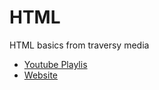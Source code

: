 # HTML

HTML basics from traversy media

- [Youtube Playlis](https://youtube.com/playlist?list=PLillGF-RfqbZ7b9ytQhLqLvWO2Q_3Ph7S)
- [Website](https://www.traversymedia.com/)

